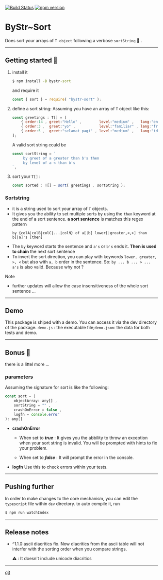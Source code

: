 [![Build Status](https://app.travis-ci.com/ManuUseGitHub/sorter.svg?branch=master)](https://app.travis-ci.com/ManuUseGitHub/sorter) [![npm version](https://badge.fury.io/js/bystr-sort.svg)](https://badge.fury.io/js/bystr-sort)
# ByStr~Sort
Does sort your arrays of `T object` following a verbose `sortString` 🙂 .

----------------------------------------------------------------
## Getting started 🚀
1. install it
    ```cmd
    $ npm install -D bystr-sort
    ```
    and require it 
    ```js
    const { sort } = require( "bystr-sort" );
    ```
1. define a sort string:
   Assuming you have an array of `T` object like this:
   ```js
   const greetings : T[] = [ 
       { order:14 , greet:"Hello" ,        level:"medium" ,   lang:"en" },
       { order:3 ,  greet:"yo" ,           level:"familiar" , lang:"fr" },
       { order:5 ,  greet:"selamat pagi" , level:"medium" ,   lang:"id" }
   ];
   ```
   A valid sort string could be
   ```js
   const sortString = `
        by greet of a greater than b's then
        by level of a < than b's
   `;
   ```
1. sort your `T[]` :
   ```js
   const sorted : T[] = sort( greetings , sortString );
   ```

### Sortstring
- it is a string used to sort your array of `T` objects. 
- It gives you the ability to set multiple sorts by using the `then` keyword at the end of a sort sentence. **a sort sentence** is matches this regex pattern
  ```regex
  by {colA|colB|colC|...|colN} of a[|b] lower[|greater,<,>] than b[|a]'s [then]
  ```
- The `by` keyword starts the sentence and `a's` or `b's` ends it. **Then is used to chain** the next sort sentence
- To invert the sort direction, you can play with keywords `lower, greater, >, <` but also with `a, b` order in the sentence. So: `by ... b ... > ... a's` is also valid. Because why not ?

Note
- further updates will allow the case insensitiveness of the whole sort sentence ...
----------------------------------------------------------------
## Demo

This package is shiped with a demo. You can access it via the dev directory of the package.
`demo.js` : the executable file;`demo.json`: the data for both tests and demo.

----------------------------------------------------------------
## Bonus 🎈
there is a littel more ...
### parameters
Assuming the signature for sort is like the following:
```js
const sort = (
    objectArray: any[] ,
    sortString = "" ,
    crashOnError = false ,
    logfn = console.error
): any[]
```
- **crashOnError**
  - When set to ***true*** : 
  It gives you the abbility to throw an exception when your sort string is invalid. You will be prompted with hints to fix your problem.

  - When set to ***false*** :
  It will prompt the error in the console.

- **logfn**
  Use this to check errors within your tests.
---
## Pushing further
In order to make changes to the core mechanism, you can edit the `typescript` file within `dev` directory. to auto compile it, run 
```cmd
$ npm run watchIndex
```
---
## Release notes
* ^1.1.0 
  ascii diacritics fix. Now diacritics from the ascii table will not interfer with the sorting order when you compare strings.
  
  ⚠️ : It doesn't include unicode diacritics
----------------------------------------------------------------
[git](https://github.com/ManuUseGitHub/sorter)
